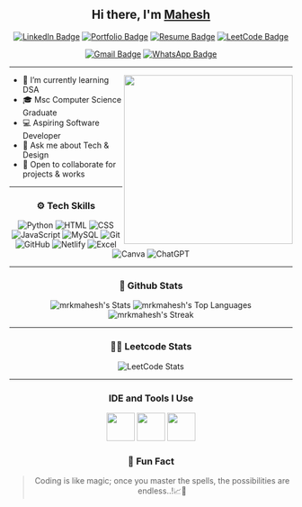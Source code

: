 <h2 align="center"> Hi there, I'm <a href="https://www.linkedin.com/in/mrkmahesh/">Mahesh</a> </h2>
<div align="center">

  
[![LinkedIn Badge](https://img.shields.io/badge/-LinkedIn-0e76a8?style=flat&logo=linkedin&logoColor=white)](https://www.linkedin.com/in/mrkmahesh/)
[![Portfolio Badge](https://img.shields.io/badge/-Portfolio-1abc9c?style=flat&logo=google-chrome&logoColor=white)](https://maheshmrk.netlify.app/)
[![Resume Badge](https://img.shields.io/badge/-Resume-34495e?style=flat&logo=adobe-acrobat-reader&logoColor=white)](https://github.com/mrkmahesh/mrkmahesh/blob/main/Mahesh.pdf)
[![LeetCode Badge](https://img.shields.io/badge/-LeetCode-FFA116?style=flat&logo=leetcode&logoColor=black)](https://leetcode.com/u/maheshmrk/)

[![Gmail Badge](https://img.shields.io/badge/-Mail-red?style=flat&logo=gmail&logoColor=white)](mailto:m.maheshiyer125@gmail.com)
[![WhatsApp Badge](https://img.shields.io/badge/-WhatsApp-25D366?style=flat&logo=whatsapp&logoColor=white)](https://wa.me/916383111134)
</div>

-------------------------------------


<img src="https://raw.githubusercontent.com/sanjay-kv/sanjay-kv/main/Assets/illustration.png" min-width="250px" max-width="250px" width="300px" align="right">

                                                
- 🌱 I’m currently learning DSA
- 🎓 Msc Computer Science Graduate
- 💻 Aspiring Software Developer   
- 💬 Ask me about Tech & Design
- 🤝 Open to collaborate for projects & works

<hr>

<div align="center">
  <h3>⚙️ Tech Skills</h3>

![Python](https://img.shields.io/badge/Python-3776AB?style=for-the-badge&logo=python&logoColor=white)
![HTML](https://img.shields.io/badge/HTML5-E34F26?style=for-the-badge&logo=html5&logoColor=white)
![CSS](https://img.shields.io/badge/CSS3-1572B6?style=for-the-badge&logo=css3&logoColor=white)
![JavaScript](https://img.shields.io/badge/JavaScript-F7DF1E?style=for-the-badge&logo=javascript&logoColor=black)
![MySQL](https://img.shields.io/badge/MySQL-005C84?style=for-the-badge&logo=mysql&logoColor=white)
![Git](https://img.shields.io/badge/Git-F05032?style=for-the-badge&logo=git&logoColor=white)
![GitHub](https://img.shields.io/badge/GitHub-181717?style=for-the-badge&logo=github&logoColor=white)
![Netlify](https://img.shields.io/badge/Netlify-00C7B7?style=for-the-badge&logo=netlify&logoColor=white)
![Excel](https://img.shields.io/badge/Excel-217346?style=for-the-badge&logo=microsoftexcel&logoColor=white)
![Canva](https://img.shields.io/badge/Canva-00C4CC?style=for-the-badge&logo=canva&logoColor=white)
![ChatGPT](https://img.shields.io/badge/ChatGPT-10A37F?style=for-the-badge&logo=openai&logoColor=white)

<hr>

<div align="center">
  <h3>🤖 Github Stats</h3>
  
   ![mrkmahesh's Stats](https://github-readme-stats.vercel.app/api?username=mrkmahesh&theme=onedark&show_icons=true&hide_border=false&count_private=true)
   ![mrkmahesh's Top Languages](https://github-readme-stats.vercel.app/api/top-langs/?username=mrkmahesh&theme=onedark&show_icons=true&hide_border=false&layout=compact)
   ![mrkmahesh's Streak](https://github-readme-streak-stats.herokuapp.com/?user=mrkmahesh&theme=onedark&hide_border=false)
   

   <hr>

   <div align="center">
  <h3>👨‍💻 Leetcode Stats</h3>

 <p align="center">
  <img src="https://leetcard.jacoblin.cool/maheshmrk?theme=dark&font=Source%20Code%20Pro&ext=heatmap" alt="LeetCode Stats">
</p>

<hr>

### IDE and Tools I Use

<img height="50" width="50" src="https://img.icons8.com/color/48/000000/visual-studio-code-2019.png"/> <img height="50" width="50" src="https://img.icons8.com/color/48/000000/pycharm.png"/> <img height="50" width="50" src="https://img.icons8.com/color/50/000000/git.png"/>

<div align="center">
  <h3>💬 Fun Fact</h3>

> Coding is like magic; once you master the spells, the possibilities are endless..!📈🌟
</div>

